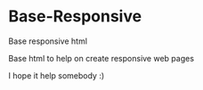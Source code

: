 # Base-Responsive
Base responsive html

Base html to help on create responsive web pages

I hope it help somebody :)
